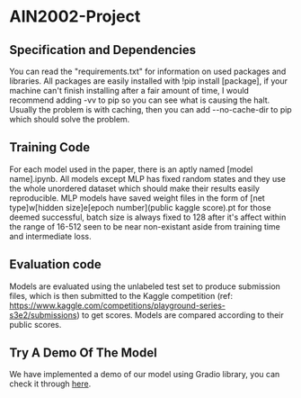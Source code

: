# AIN2002-Project

## Specification and Dependencies
You can read the "requirements.txt" for information on used packages and libraries. All packages are easily installed with !pip install [package], if your machine can't finish installing after a fair amount of time, I would recommend adding -vv to pip so you can see what is causing the halt. Usually the problem is with caching, then you can add --no-cache-dir to pip which should solve the problem.

## Training Code
For each model used in the paper, there is an aptly named [model name].ipynb. All models except MLP has fixed random states and they use the whole unordered dataset which should make their results easily reproducible. MLP models have saved weight files in the form of [net type]w[hidden size]e[epoch number](public kaggle score).pt for those deemed successful, batch size is always fixed to 128 after it's affect within the range of 16-512 seen to be near non-existant aside from training time and intermediate loss.

## Evaluation code
Models are evaluated using the unlabeled test set to produce submission files, which is then submitted to the Kaggle competition (ref: https://www.kaggle.com/competitions/playground-series-s3e2/submissions) to get scores. Models are compared according to their public scores.

## Try A Demo Of The Model 
We have implemented a demo of our model using Gradio library, you can check it through [here](https://huggingface.co/spaces/Stywestern/Stroke-Prediction).
